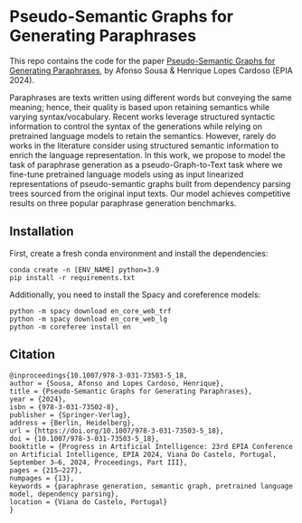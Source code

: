 # Pseudo-Semantic Graphs for Generating Paraphrases


This repo contains the code for the paper [Pseudo-Semantic Graphs for Generating Paraphrases](https://link.springer.com/chapter/10.1007/978-3-031-73503-5_18), by Afonso Sousa & Henrique Lopes Cardoso (EPIA 2024).

Paraphrases are texts written using different words but conveying the same meaning; hence, their quality is based upon retaining
semantics while varying syntax/vocabulary. Recent works leverage structured syntactic information to control the syntax of the generations while relying on pretrained language models to retain the semantics. However, rarely do works in the literature consider using structured semantic information to enrich the language representation. In this work, we propose to model the task of paraphrase generation as a pseudo-Graph-to-Text task where we fine-tune pretrained language models using as input linearized representations of pseudo-semantic graphs built from dependency parsing trees sourced from the original input texts. Our model achieves competitive results on three popular paraphrase generation benchmarks.

## Installation
First, create a fresh conda environment and install the dependencies:
```
conda create -n [ENV_NAME] python=3.9
pip install -r requirements.txt
```

Additionally, you need to install the Spacy and coreference models:

```
python -m spacy download en_core_web_trf
python -m spacy download en_core_web_lg
python -m coreferee install en
```

## Citation

```
@inproceedings{10.1007/978-3-031-73503-5_18,
author = {Sousa, Afonso and Lopes Cardoso, Henrique},
title = {Pseudo-Semantic Graphs for Generating Paraphrases},
year = {2024},
isbn = {978-3-031-73502-8},
publisher = {Springer-Verlag},
address = {Berlin, Heidelberg},
url = {https://doi.org/10.1007/978-3-031-73503-5_18},
doi = {10.1007/978-3-031-73503-5_18},
booktitle = {Progress in Artificial Intelligence: 23rd EPIA Conference on Artificial Intelligence, EPIA 2024, Viana Do Castelo, Portugal, September 3–6, 2024, Proceedings, Part III},
pages = {215–227},
numpages = {13},
keywords = {paraphrase generation, semantic graph, pretrained language model, dependency parsing},
location = {Viana do Castelo, Portugal}
}
```